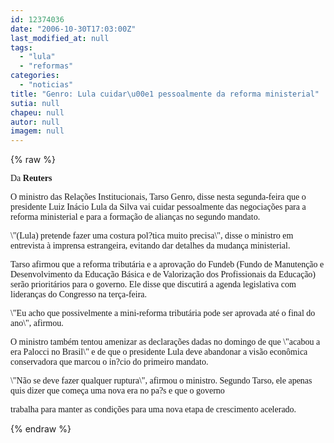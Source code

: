 ```yaml
---
id: 12374036
date: "2006-10-30T17:03:00Z"
last_modified_at: null
tags:
  - "lula"
  - "reformas"
categories:
  - "noticias"
title: "Genro: Lula cuidar\u00e1 pessoalmente da reforma ministerial"
sutia: null
chapeu: null
autor: null
imagem: null
---
```

{% raw %}
<p><P><FONT face=Verdana>Da <STRONG>Reuters</STRONG></FONT></P></p>
<p><P><FONT face=\"Times New Roman\"><FONT face=Verdana>O ministro das Relações Institucionais, Tarso Genro, disse nesta segunda-feira que o presidente Luiz Inácio Lula da Silva vai cuidar pessoalmente das negociações para a reforma ministerial e para a formação de alianças no segundo mandato.</FONT></P></p>
<p><P><FONT face=Verdana>\"(Lula) pretende fazer uma costura pol?tica muito precisa\", disse o ministro em entrevista à imprensa estrangeira, evitando dar detalhes da mudança ministerial.</FONT></P></p>
<p><P><FONT face=Verdana>Tarso afirmou que a reforma tributária e a aprovação do Fundeb (Fundo de Manutenção e Desenvolvimento da Educação Básica e de Valorização dos Profissionais da Educação) serão prioritários para o governo. Ele disse que discutirá a agenda legislativa com lideranças do Congresso na terça-feira.</FONT></P></p>
<p><P><FONT face=Verdana>\"Eu acho que possivelmente a mini-reforma tributária pode ser aprovada até o final do ano\", afirmou.</FONT></P></p>
<p><P><FONT face=Verdana>O ministro também tentou amenizar as declarações dadas no domingo de que \"acabou a era Palocci no Brasil\" e de que o presidente Lula deve abandonar a visão econômica conservadora que marcou o in?cio do primeiro mandato.</FONT></P></p>
<p><P><FONT face=Verdana>\"Não se deve fazer qualquer ruptura\", afirmou o ministro. Segundo Tarso, ele apenas quis dizer que começa uma nova era no pa?s e que o governo</p>
<p> trabalha para manter as condições para uma nova etapa de crescimento acelerado.</FONT></P></FONT> </p>
{% endraw %}